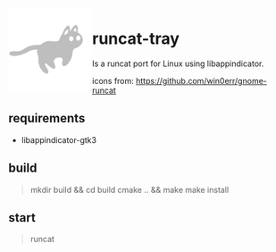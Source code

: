 <img src="runcat.gif" width="150" align="left" />

# runcat-tray

Is a runcat port for Linux using libappindicator.

icons from: https://github.com/win0err/gnome-runcat

## requirements

- libappindicator-gtk3

## build

> mkdir build && cd build
> cmake .. && make
> make install

## start

> runcat

